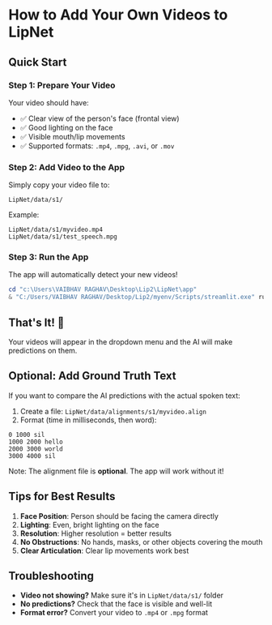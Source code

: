 # How to Add Your Own Videos to LipNet

## Quick Start

### Step 1: Prepare Your Video
Your video should have:
- ✅ Clear view of the person's face (frontal view)
- ✅ Good lighting on the face
- ✅ Visible mouth/lip movements
- ✅ Supported formats: `.mp4`, `.mpg`, `.avi`, or `.mov`

### Step 2: Add Video to the App
Simply copy your video file to:
```
LipNet/data/s1/
```

Example:
```
LipNet/data/s1/myvideo.mp4
LipNet/data/s1/test_speech.mpg
```

### Step 3: Run the App
The app will automatically detect your new videos!

```powershell
cd "c:\Users\VAIBHAV RAGHAV\Desktop\Lip2\LipNet\app"
& "C:/Users/VAIBHAV RAGHAV/Desktop/Lip2/myenv/Scripts/streamlit.exe" run streamlitapp.py
```

## That's It! 🎉

Your videos will appear in the dropdown menu and the AI will make predictions on them.

## Optional: Add Ground Truth Text

If you want to compare the AI predictions with the actual spoken text:

1. Create a file: `LipNet/data/alignments/s1/myvideo.align`
2. Format (time in milliseconds, then word):
```
0 1000 sil
1000 2000 hello
2000 3000 world
3000 4000 sil
```

Note: The alignment file is **optional**. The app will work without it!

## Tips for Best Results

1. **Face Position**: Person should be facing the camera directly
2. **Lighting**: Even, bright lighting on the face
3. **Resolution**: Higher resolution = better results
4. **No Obstructions**: No hands, masks, or other objects covering the mouth
5. **Clear Articulation**: Clear lip movements work best

## Troubleshooting

- **Video not showing?** Make sure it's in `LipNet/data/s1/` folder
- **No predictions?** Check that the face is visible and well-lit
- **Format error?** Convert your video to `.mp4` or `.mpg` format
